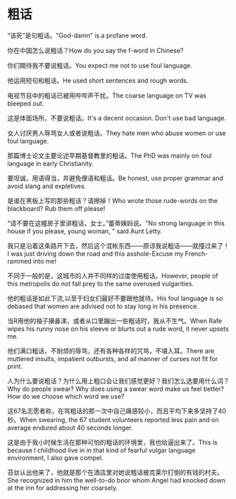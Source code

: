 # 粗话

<p><span class="chinese">“该死”是句粗话。</span><span class="english">"God-damn" is a profane word.</span></p>

<p><span class="chinese">你在中国怎么说粗话？</span><span class="english">How do you say the f-word in Chinese?</span></p>

<p><span class="chinese">你们期待我不要说粗话。</span><span class="english">You expect me not to use foul language.</span></p>

<p><span class="chinese">他运用短句和粗话。</span><span class="english">He used short sentences and rough words.</span></p>

<p><span class="chinese">电视节目中的粗话已被用哔哔声干扰。</span><span class="english">The coarse language on TV was bleeped out.</span></p>

<p><span class="chinese">这是体面场所，不要说粗话。</span><span class="english">It's a decent occasion. Don't use bad language.</span></p>

<p><span class="chinese">女人讨厌男人辱骂女人或者说粗话。</span><span class="english">They hate men who abuse women or use foul language.</span></p>

<p><span class="chinese">那篇博士论文主要论述早期基督教里的粗话。</span><span class="english">The PhD was mainly on foul language in early Christianity.</span></p>

<p><span class="chinese">要坦诚，用语得当，并避免俚语和粗话。</span><span class="english">Be honest, use proper grammar and avoid slang and expletives.</span></p>

<p><span class="chinese">是谁在黑板上写的那些粗话？请擦掉！</span><span class="english">Who wrote those rude-words on the blackboard? Rub them off please!</span></p>

<p><span class="chinese">“请不要在这幢房子里讲粗话，女士。”蕾蒂姨妈说。</span><span class="english">"No strong language in this house if you please, young woman, " said Aunt Letty.</span></p>

<p><span class="chinese">我只是沿着这条路开下去，然后这个混帐东西——原谅我说粗话——就撞过来了！</span><span class="english">I was just driving down the road and this asshole-Excuse my French-rammed into me!</span></p>

<p><span class="chinese">不同于一般的是，这城市的人并不同样的过度使用粗话。</span><span class="english">However, people of this metropolis do not fall prey to the same overused vulgarities.</span></p>

<p><span class="chinese">他的粗话是如此下流,以至于妇女们最好不要跟他就待。</span><span class="english">His foul language is so debased that women are advised not to stay long in his presence.</span></p>

<p><span class="chinese">当R用他的袖子擤鼻涕，或者从口里蹦出一些粗话时，我从不生气。</span><span class="english">When Rafe wipes his runny nose on his sleeve or blurts out a rude word, it never upsets me.</span></p>

<p><span class="chinese">他们满口粗话，不耐烦的辱骂，还有各种各样的咒骂，不堪入耳。</span><span class="english">There are muttered insults, impatient outbursts, and all manner of curses not fit for print.</span></p>

<p><span class="chinese">人为什么要说粗话？为什么用上粗口会让我们感觉更好？我们怎么选要用什么词？</span><span class="english">Why do people swear? Why does using a swear word make us feel better? How do we choose which word we use?</span></p>

<p><span class="chinese">这67名志愿者称，在骂粗话的那一次中自己痛感较小，而且平均下来多坚持了40秒。</span><span class="english">When swearing, the 67 student volunteers reported less pain and on average endured about 40 seconds longer.</span></p>

<p><span class="chinese">这是由于我小时候生活在那种可怕的粗话的环境里，我也给逼出来了。</span><span class="english">This is because I childhood live in in that kind of fearful vulgar language environment, I also gave compel.</span></p>

<p><span class="chinese">苔丝认出他来了，他就是那个在酒店里对她说粗话被克莱尔打倒的有钱的村夫。</span><span class="english">She recognized in him the well-to-do boor whom Angel had knocked down at the inn for addressing her coarsely.</span></p>

